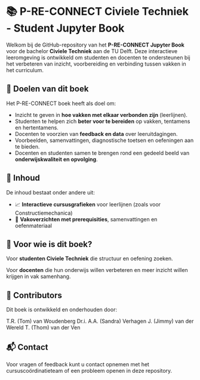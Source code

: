 # 📚 P-RE-CONNECT Civiele Techniek - Student Jupyter Book

Welkom bij de GitHub-repository van het **P-RE-CONNECT Jupyter Book** voor de bachelor **Civiele Techniek** aan de TU Delft. Deze interactieve leeromgeving is ontwikkeld om studenten en docenten te ondersteunen bij het verbeteren van inzicht, voorbereiding en verbinding tussen vakken in het curriculum.

## 🎯 Doelen van dit boek

Het P-RE-CONNECT boek heeft als doel om:

- Inzicht te geven in **hoe vakken met elkaar verbonden zijn** (leerlijnen).
- Studenten te helpen zich **beter voor te bereiden** op vakken, tentamens en hertentamens.
- Docenten te voorzien van **feedback en data** over leeruitdagingen.
- Voorbeelden, samenvattingen, diagnostische toetsen en oefeningen aan te bieden.
- Docenten en studenten samen te brengen rond een gedeeld beeld van **onderwijskwaliteit en opvolging**.

## 🧱 Inhoud

De inhoud bestaat onder andere uit:

- 📈 **Interactieve cursusgrafieken** voor leerlijnen (zoals voor Constructiemechanica)
- 📘 **Vakoverzichten met prerequisities**, samenvattingen en oefenmateriaal

## 👥 Voor wie is dit boek?
Voor **studenten Civiele Techniek** die structuur en oefening zoeken.

Voor **docenten** die hun onderwijs willen verbeteren en meer inzicht willen krijgen in vak samenhang.

## 👥 Contributors
Dit boek is ontwikkeld en onderhouden door:

T.R. (Tom) van Woudenberg
Dr.i. A.A. (Sandra) Verhagen
J. (Jimmy) van der Wereld
T. (Thom) van der Ven

## 📬 Contact
Voor vragen of feedback kunt u contact opnemen met het cursuscoördinatieteam of een probleem openen in deze repository.